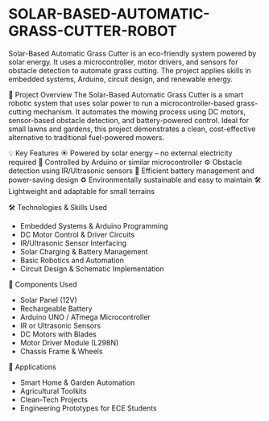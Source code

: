 # SOLAR-BASED-AUTOMATIC-GRASS-CUTTER-ROBOT
Solar-Based Automatic Grass Cutter is an eco-friendly system powered by solar energy. It uses a microcontroller, motor drivers, and sensors for obstacle detection to automate grass cutting. The project applies skills in embedded systems, Arduino, circuit design, and renewable energy.

🔧 Project Overview
The Solar-Based Automatic Grass Cutter is a smart robotic system that uses solar power to run a microcontroller-based grass-cutting mechanism. It automates the mowing process using DC motors, sensor-based obstacle detection, and battery-powered control. Ideal for small lawns and gardens, this project demonstrates a clean, cost-effective alternative to traditional fuel-powered mowers.


💡 Key Features
☀ Powered by solar energy – no external electricity required
🧠 Controlled by Arduino or similar microcontroller
⚙ Obstacle detection using IR/Ultrasonic sensors
🔋 Efficient battery management and power-saving design
♻ Environmentally sustainable and easy to maintain
🛠 Lightweight and adaptable for small terrains

🛠 Technologies & Skills Used
- Embedded Systems & Arduino Programming
- DC Motor Control & Driver Circuits
- IR/Ultrasonic Sensor Interfacing
- Solar Charging & Battery Management
- Basic Robotics and Automation
- Circuit Design & Schematic Implementation

🧩 Components Used
- Solar Panel (12V)
- Rechargeable Battery
- Arduino UNO / ATmega Microcontroller
- IR or Ultrasonic Sensors
- DC Motors with Blades
- Motor Driver Module (L298N)
- Chassis Frame & Wheels

🚀 Applications
- Smart Home & Garden Automation
- Agricultural Toolkits
- Clean-Tech Projects
-  Engineering Prototypes for ECE Students
